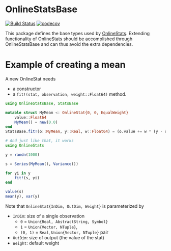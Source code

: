 # OnlineStatsBase

[![Build Status](https://travis-ci.org/joshday/OnlineStatsBase.jl.svg?branch=master)](https://travis-ci.org/joshday/OnlineStatsBase.jl)
[![codecov](https://codecov.io/gh/joshday/OnlineStatsBase.jl/branch/master/graph/badge.svg)](https://codecov.io/gh/joshday/OnlineStatsBase.jl)


This package defines the base types used by [OnlineStats](https://github.com/joshday/OnlineStats.jl).  Extending functionality of OnlineStats should be accomplished through OnlineStatsBase and can thus avoid the extra dependencies.

# Example of creating a mean

A new OnlineStat needs
- a constructor
- a `fit!(stat, observation, weight::Float64)` method.

```julia
using OnlineStatsBase, StatsBase

mutable struct MyMean <: OnlineStat{0, 0, EqualWeight}
    value::Float64
    MyMean() = new(0.0)
end
StatsBase.fit!(o::MyMean, y::Real, w::Float64) = (o.value += w * (y - o.value))

# And just like that, it works
using OnlineStats

y = randn(1000)

s = Series(MyMean(), Variance())

for yi in y
    fit!(s, yi)
end

value(s)
mean(y), var(y)
```


Note that `OnlineStat{InDim, OutDim, Weight}` is parameterized by
- `InDim`: size of a single observation
    - `0` = `Union{Real, AbstractString, Symbol}`
    - `1` = `Union{Vector, NTuple}`,
    - `(0, 1)` = `Real`, `Union{Vector, NTuple}` pair
- `OutDim`: size of output (the value of the stat)
- `Weight`: default weight
